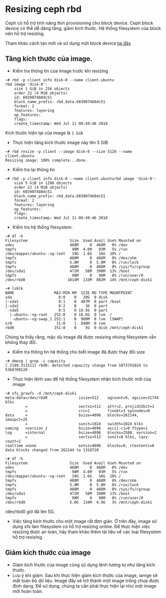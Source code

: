 # Resizing ceph rbd
Ceph có hỗ trợ tính năng thin provisioning cho block device. Ceph block device có thể dễ dàng tăng, giảm kích thước. Hệ thống filesystem của block nên hỗ trợ resizing.

Tham khảo cách tạo mới và sử dụng một block device [tại đây](./working_ceph_block_device.md)

## Tăng kích thước của image.
- Kiểm tra thông tin của image trước khi resizing

```
~# rbd -p client info disk-0 --name client.ubuntu
rbd image 'disk-0':
	size 1 GiB in 256 objects
	order 22 (4 MiB objects)
	id: 6039074b0dc51
	block_name_prefix: rbd_data.6039074b0dc51
	format: 2
	features: layering
	op_features: 
	flags: 
	create_timestamp: Wed Jul 11 08:49:46 2018
```

Kích thước hiện tại của image là `1 GiB`

- Thực hiện tăng kích thước image này lên 5 GiB

```
~# rbd resize -p client --image disk-0 --size 5120 --name client.ubuntu
Resizing image: 100% complete...done.
```

- Kiểm tra lại thông tin

```
~# rbd -p client info disk-0 --name client.ubunturbd image 'disk-0':
	size 5 GiB in 1280 objects
	order 22 (4 MiB objects)
	id: 6039074b0dc51
	block_name_prefix: rbd_data.6039074b0dc51
	format: 2
	features: layering
	op_features: 
	flags: 
	create_timestamp: Wed Jul 11 08:49:46 2018
```

- Kiểm tra hệ thống filesystem.

```
~# df -h
Filesystem                   Size  Used Avail Use% Mounted on
udev                         468M     0  468M   0% /dev
tmpfs                         98M  4.6M   93M   5% /run
/dev/mapper/ubuntu--vg-root   19G  1.6G   16G  10% /
tmpfs                        488M     0  488M   0% /dev/shm
tmpfs                        5.0M     0  5.0M   0% /run/lock
tmpfs                        488M     0  488M   0% /sys/fs/cgroup
/dev/sda1                    472M   58M  390M  13% /boot
tmpfs                         98M     0   98M   0% /run/user/0
/dev/rbd0                   1014M  133M  882M  14% /mnt/ceph-disk1

~# lsblk
NAME                  MAJ:MIN RM  SIZE RO TYPE MOUNTPOINT
sda                     8:0    0   20G  0 disk 
|-sda1                  8:1    0  487M  0 part /boot
|-sda2                  8:2    0    1K  0 part 
`-sda5                  8:5    0 19.5G  0 part 
  |-ubuntu--vg-root   252:0    0 18.6G  0 lvm  /
  `-ubuntu--vg-swap_1 252:1    0  980M  0 lvm  [SWAP]
sr0                    11:0    1  848M  0 rom  
rbd0                  251:0    0    5G  0 disk /mnt/ceph-disk1
```

Chúng ta thấy rằng, mặc dù image đã được resizing nhưng filesystem vẫn không thay đổi.

- Kiểm tra thông tin hệ thống cho biết image đã được thay đổi size

```
~# dmesg | grep -i capacity
[ 2189.311511] rbd0: detected capacity change from 1073741824 to 5368709120
```

- Thực hiện lệnh sau để hệ thống filesystem nhận kích thước mới của image

```
~# xfs_growfs -d /mnt/ceph-disk1
meta-data=/dev/rbd0              isize=512    agcount=9, agsize=31744 blks
         =                       sectsz=512   attr=2, projid32bit=1
         =                       crc=1        finobt=1 spinodes=0
data     =                       bsize=4096   blocks=262144, imaxpct=25
         =                       sunit=1024   swidth=1024 blks
naming   =version 2              bsize=4096   ascii-ci=0 ftype=1
log      =internal               bsize=4096   blocks=2560, version=2
         =                       sectsz=512   sunit=8 blks, lazy-count=1
realtime =none                   extsz=4096   blocks=0, rtextents=0
data blocks changed from 262144 to 1310720

~# df -h
Filesystem                   Size  Used Avail Use% Mounted on
udev                         468M     0  468M   0% /dev
tmpfs                         98M  4.6M   93M   5% /run
/dev/mapper/ubuntu--vg-root   19G  1.6G   16G  10% /
tmpfs                        488M     0  488M   0% /dev/shm
tmpfs                        5.0M     0  5.0M   0% /run/lock
tmpfs                        488M     0  488M   0% /sys/fs/cgroup
/dev/sda1                    472M   58M  390M  13% /boot
tmpfs                         98M     0   98M   0% /run/user/0
/dev/rbd0                    5.0G  134M  4.9G   3% /mnt/ceph-disk1
```

/dev/rbd0 giờ đã lên 5G.

- Việc tăng kích thước cho một image rất đơn giản. Ở trên đây, image sử dụng xfs làm filesystem có hỗ trợ resizing online. Để thực hiện việc resizing được an toàn, hãy tham khảo thêm tài liệu về các loại filesystem hỗ trợ resizing.

## Giảm kích thước của image
- Giảm kích thước của image cũng sử dụng lệnh tương tự như tăng kích thước.
- Lưu ý khi giảm: Sau khi thực hiện giảm kích thước của image, iamge sẽ mất toàn bộ dữ liệu. Image đấy sẽ trở thành một image trống chưa được định dạng. Để sử dụng, chúng ta cần phải thực hiện lại như một image mới hoàn toàn.
